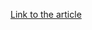 [Link to the article](https://thehackernews.com/2024/11/massive-git-config-breach-exposes-15000.html)
